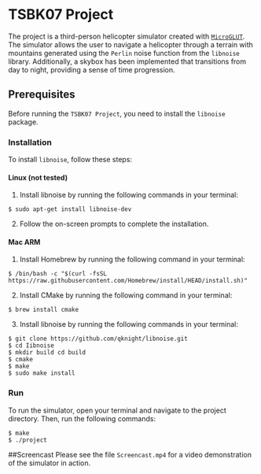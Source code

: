 # TSBK07 Project

The project is a third-person helicopter simulator created with [`MicroGLUT`](https://computer-graphics.se/packages/microglut.html). The simulator allows the user to navigate a helicopter through a terrain with mountains generated using the `Perlin` noise function from the `libnoise` library. Additionally, a skybox has been implemented that transitions from day to night, providing a sense of time progression.

## Prerequisites

Before running the `TSBK07 Project`, you need to install the `libnoise` package.

### Installation

To install `libnoise`, follow these steps:

#### Linux (not tested)

1. Install libnoise by running the following commands in your terminal: 
```shell
$ sudo apt-get install libnoise-dev
```
2. Follow the on-screen prompts to complete the installation.


#### Mac ARM
1. Install Homebrew by running the following command in your terminal:
```shell
$ /bin/bash -c "$(curl -fsSL https://raw.githubusercontent.com/Homebrew/install/HEAD/install.sh)"
```

2. Install CMake by running the following command in your terminal:
```shell
$ brew install cmake
```

3. Install libnoise by running the following commands in your terminal:
```shell
$ git clone https://github.com/qknight/libnoise.git
$ cd Iibnoise
$ mkdir build cd build
$ cmake
$ make
$ sudo make install
```

### Run
To run the simulator, open your terminal and navigate to the project directory. Then, run the following commands:
```shell
$ make
$ ./project
```

##Screencast
Please see the file  `Screencast.mp4` for a video demonstration of the simulator in action.